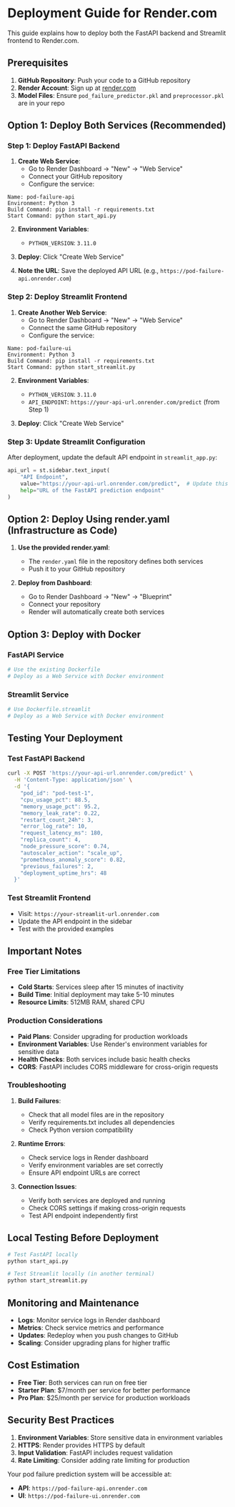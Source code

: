 # Deployment Guide for Render.com

This guide explains how to deploy both the FastAPI backend and Streamlit frontend to Render.com.

## Prerequisites

1. **GitHub Repository**: Push your code to a GitHub repository
2. **Render Account**: Sign up at [render.com](https://render.com)
3. **Model Files**: Ensure `pod_failure_predictor.pkl` and `preprocessor.pkl` are in your repo

## Option 1: Deploy Both Services (Recommended)

### Step 1: Deploy FastAPI Backend

1. **Create Web Service**:
   - Go to Render Dashboard → "New" → "Web Service"
   - Connect your GitHub repository
   - Configure the service:

```
Name: pod-failure-api
Environment: Python 3
Build Command: pip install -r requirements.txt
Start Command: python start_api.py
```

2. **Environment Variables**:
   - `PYTHON_VERSION`: `3.11.0`

3. **Deploy**: Click "Create Web Service"
4. **Note the URL**: Save the deployed API URL (e.g., `https://pod-failure-api.onrender.com`)

### Step 2: Deploy Streamlit Frontend

1. **Create Another Web Service**:
   - Go to Render Dashboard → "New" → "Web Service"
   - Connect the same GitHub repository
   - Configure the service:

```
Name: pod-failure-ui
Environment: Python 3
Build Command: pip install -r requirements.txt
Start Command: python start_streamlit.py
```

2. **Environment Variables**:
   - `PYTHON_VERSION`: `3.11.0`
   - `API_ENDPOINT`: `https://your-api-url.onrender.com/predict` (from Step 1)

3. **Deploy**: Click "Create Web Service"

### Step 3: Update Streamlit Configuration

After deployment, update the default API endpoint in `streamlit_app.py`:

```python
api_url = st.sidebar.text_input(
    "API Endpoint", 
    value="https://your-api-url.onrender.com/predict",  # Update this
    help="URL of the FastAPI prediction endpoint"
)
```

## Option 2: Deploy Using render.yaml (Infrastructure as Code)

1. **Use the provided render.yaml**:
   - The `render.yaml` file in the repository defines both services
   - Push it to your GitHub repository

2. **Deploy from Dashboard**:
   - Go to Render Dashboard → "New" → "Blueprint"
   - Connect your repository
   - Render will automatically create both services

## Option 3: Deploy with Docker

### FastAPI Service
```dockerfile
# Use the existing Dockerfile
# Deploy as a Web Service with Docker environment
```

### Streamlit Service
```dockerfile
# Use Dockerfile.streamlit
# Deploy as a Web Service with Docker environment
```

## Testing Your Deployment

### Test FastAPI Backend
```bash
curl -X POST 'https://your-api-url.onrender.com/predict' \
  -H 'Content-Type: application/json' \
  -d '{
    "pod_id": "pod-test-1",
    "cpu_usage_pct": 88.5,
    "memory_usage_pct": 95.2,
    "memory_leak_rate": 0.22,
    "restart_count_24h": 3,
    "error_log_rate": 10,
    "request_latency_ms": 180,
    "replica_count": 4,
    "node_pressure_score": 0.74,
    "autoscaler_action": "scale_up",
    "prometheus_anomaly_score": 0.82,
    "previous_failures": 2,
    "deployment_uptime_hrs": 48
  }'
```

### Test Streamlit Frontend
- Visit: `https://your-streamlit-url.onrender.com`
- Update the API endpoint in the sidebar
- Test with the provided examples

## Important Notes

### Free Tier Limitations
- **Cold Starts**: Services sleep after 15 minutes of inactivity
- **Build Time**: Initial deployment may take 5-10 minutes
- **Resource Limits**: 512MB RAM, shared CPU

### Production Considerations
- **Paid Plans**: Consider upgrading for production workloads
- **Environment Variables**: Use Render's environment variables for sensitive data
- **Health Checks**: Both services include basic health checks
- **CORS**: FastAPI includes CORS middleware for cross-origin requests

### Troubleshooting

1. **Build Failures**:
   - Check that all model files are in the repository
   - Verify requirements.txt includes all dependencies
   - Check Python version compatibility

2. **Runtime Errors**:
   - Check service logs in Render dashboard
   - Verify environment variables are set correctly
   - Ensure API endpoint URLs are correct

3. **Connection Issues**:
   - Verify both services are deployed and running
   - Check CORS settings if making cross-origin requests
   - Test API endpoint independently first

## Local Testing Before Deployment

```bash
# Test FastAPI locally
python start_api.py

# Test Streamlit locally (in another terminal)
python start_streamlit.py
```

## Monitoring and Maintenance

- **Logs**: Monitor service logs in Render dashboard
- **Metrics**: Check service metrics and performance
- **Updates**: Redeploy when you push changes to GitHub
- **Scaling**: Consider upgrading plans for higher traffic

## Cost Estimation

- **Free Tier**: Both services can run on free tier
- **Starter Plan**: $7/month per service for better performance
- **Pro Plan**: $25/month per service for production workloads

## Security Best Practices

1. **Environment Variables**: Store sensitive data in environment variables
2. **HTTPS**: Render provides HTTPS by default
3. **Input Validation**: FastAPI includes request validation
4. **Rate Limiting**: Consider adding rate limiting for production

Your pod failure prediction system will be accessible at:
- **API**: `https://pod-failure-api.onrender.com`
- **UI**: `https://pod-failure-ui.onrender.com`
